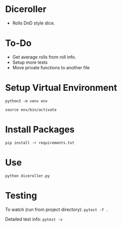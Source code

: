 # Diceroller

* Rolls DnD style dice.

# To-Do

* Get average rolls from roll info.
* Setup more tests
* Move private functions to another file

# Setup Virtual Environment

`python3 -m venv env`

`source env/bin/activate`

# Install Packages

`pip install -r requirements.txt`

# Use

`python diceroller.py`

# Testing

To watch (run from project directory):
`pytest -f .`

Detailed test info:
`pytest -v`

